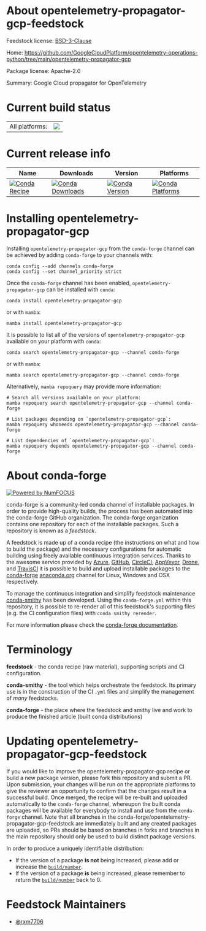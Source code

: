 About opentelemetry-propagator-gcp-feedstock
============================================

Feedstock license: [BSD-3-Clause](https://github.com/conda-forge/opentelemetry-propagator-gcp-feedstock/blob/main/LICENSE.txt)

Home: https://github.com/GoogleCloudPlatform/opentelemetry-operations-python/tree/main/opentelemetry-propagator-gcp

Package license: Apache-2.0

Summary: Google Cloud propagator for OpenTelemetry

Current build status
====================


<table><tr><td>All platforms:</td>
    <td>
      <a href="https://dev.azure.com/conda-forge/feedstock-builds/_build/latest?definitionId=22021&branchName=main">
        <img src="https://dev.azure.com/conda-forge/feedstock-builds/_apis/build/status/opentelemetry-propagator-gcp-feedstock?branchName=main">
      </a>
    </td>
  </tr>
</table>

Current release info
====================

| Name | Downloads | Version | Platforms |
| --- | --- | --- | --- |
| [![Conda Recipe](https://img.shields.io/badge/recipe-opentelemetry--propagator--gcp-green.svg)](https://anaconda.org/conda-forge/opentelemetry-propagator-gcp) | [![Conda Downloads](https://img.shields.io/conda/dn/conda-forge/opentelemetry-propagator-gcp.svg)](https://anaconda.org/conda-forge/opentelemetry-propagator-gcp) | [![Conda Version](https://img.shields.io/conda/vn/conda-forge/opentelemetry-propagator-gcp.svg)](https://anaconda.org/conda-forge/opentelemetry-propagator-gcp) | [![Conda Platforms](https://img.shields.io/conda/pn/conda-forge/opentelemetry-propagator-gcp.svg)](https://anaconda.org/conda-forge/opentelemetry-propagator-gcp) |

Installing opentelemetry-propagator-gcp
=======================================

Installing `opentelemetry-propagator-gcp` from the `conda-forge` channel can be achieved by adding `conda-forge` to your channels with:

```
conda config --add channels conda-forge
conda config --set channel_priority strict
```

Once the `conda-forge` channel has been enabled, `opentelemetry-propagator-gcp` can be installed with `conda`:

```
conda install opentelemetry-propagator-gcp
```

or with `mamba`:

```
mamba install opentelemetry-propagator-gcp
```

It is possible to list all of the versions of `opentelemetry-propagator-gcp` available on your platform with `conda`:

```
conda search opentelemetry-propagator-gcp --channel conda-forge
```

or with `mamba`:

```
mamba search opentelemetry-propagator-gcp --channel conda-forge
```

Alternatively, `mamba repoquery` may provide more information:

```
# Search all versions available on your platform:
mamba repoquery search opentelemetry-propagator-gcp --channel conda-forge

# List packages depending on `opentelemetry-propagator-gcp`:
mamba repoquery whoneeds opentelemetry-propagator-gcp --channel conda-forge

# List dependencies of `opentelemetry-propagator-gcp`:
mamba repoquery depends opentelemetry-propagator-gcp --channel conda-forge
```


About conda-forge
=================

[![Powered by
NumFOCUS](https://img.shields.io/badge/powered%20by-NumFOCUS-orange.svg?style=flat&colorA=E1523D&colorB=007D8A)](https://numfocus.org)

conda-forge is a community-led conda channel of installable packages.
In order to provide high-quality builds, the process has been automated into the
conda-forge GitHub organization. The conda-forge organization contains one repository
for each of the installable packages. Such a repository is known as a *feedstock*.

A feedstock is made up of a conda recipe (the instructions on what and how to build
the package) and the necessary configurations for automatic building using freely
available continuous integration services. Thanks to the awesome service provided by
[Azure](https://azure.microsoft.com/en-us/services/devops/), [GitHub](https://github.com/),
[CircleCI](https://circleci.com/), [AppVeyor](https://www.appveyor.com/),
[Drone](https://cloud.drone.io/welcome), and [TravisCI](https://travis-ci.com/)
it is possible to build and upload installable packages to the
[conda-forge](https://anaconda.org/conda-forge) [anaconda.org](https://anaconda.org/)
channel for Linux, Windows and OSX respectively.

To manage the continuous integration and simplify feedstock maintenance
[conda-smithy](https://github.com/conda-forge/conda-smithy) has been developed.
Using the ``conda-forge.yml`` within this repository, it is possible to re-render all of
this feedstock's supporting files (e.g. the CI configuration files) with ``conda smithy rerender``.

For more information please check the [conda-forge documentation](https://conda-forge.org/docs/).

Terminology
===========

**feedstock** - the conda recipe (raw material), supporting scripts and CI configuration.

**conda-smithy** - the tool which helps orchestrate the feedstock.
                   Its primary use is in the construction of the CI ``.yml`` files
                   and simplify the management of *many* feedstocks.

**conda-forge** - the place where the feedstock and smithy live and work to
                  produce the finished article (built conda distributions)


Updating opentelemetry-propagator-gcp-feedstock
===============================================

If you would like to improve the opentelemetry-propagator-gcp recipe or build a new
package version, please fork this repository and submit a PR. Upon submission,
your changes will be run on the appropriate platforms to give the reviewer an
opportunity to confirm that the changes result in a successful build. Once
merged, the recipe will be re-built and uploaded automatically to the
`conda-forge` channel, whereupon the built conda packages will be available for
everybody to install and use from the `conda-forge` channel.
Note that all branches in the conda-forge/opentelemetry-propagator-gcp-feedstock are
immediately built and any created packages are uploaded, so PRs should be based
on branches in forks and branches in the main repository should only be used to
build distinct package versions.

In order to produce a uniquely identifiable distribution:
 * If the version of a package **is not** being increased, please add or increase
   the [``build/number``](https://docs.conda.io/projects/conda-build/en/latest/resources/define-metadata.html#build-number-and-string).
 * If the version of a package **is** being increased, please remember to return
   the [``build/number``](https://docs.conda.io/projects/conda-build/en/latest/resources/define-metadata.html#build-number-and-string)
   back to 0.

Feedstock Maintainers
=====================

* [@rxm7706](https://github.com/rxm7706/)

